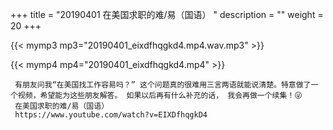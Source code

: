 +++
title = "20190401  在美国求职的难/易（国语） "
description = ""
weight = 20
+++

{{< mymp3 mp3="20190401_eixdfhqgkd4.mp4.wav.mp3" >}}

{{< mymp4 mp4="20190401_eixdfhqgkd4.mp4" >}}

     有朋友问我“在美国找工作容易吗？” 这个问题真的很难用三言两语就能说清楚。特意做了一个视频，希望能为这些朋友解答。 如果以后再有什么补充的话， 我会再做一个续集！😜 
     在美国求职的难/易（国语） 
     https://www.youtube.com/watch?v=EIXDfhqgkD4 
